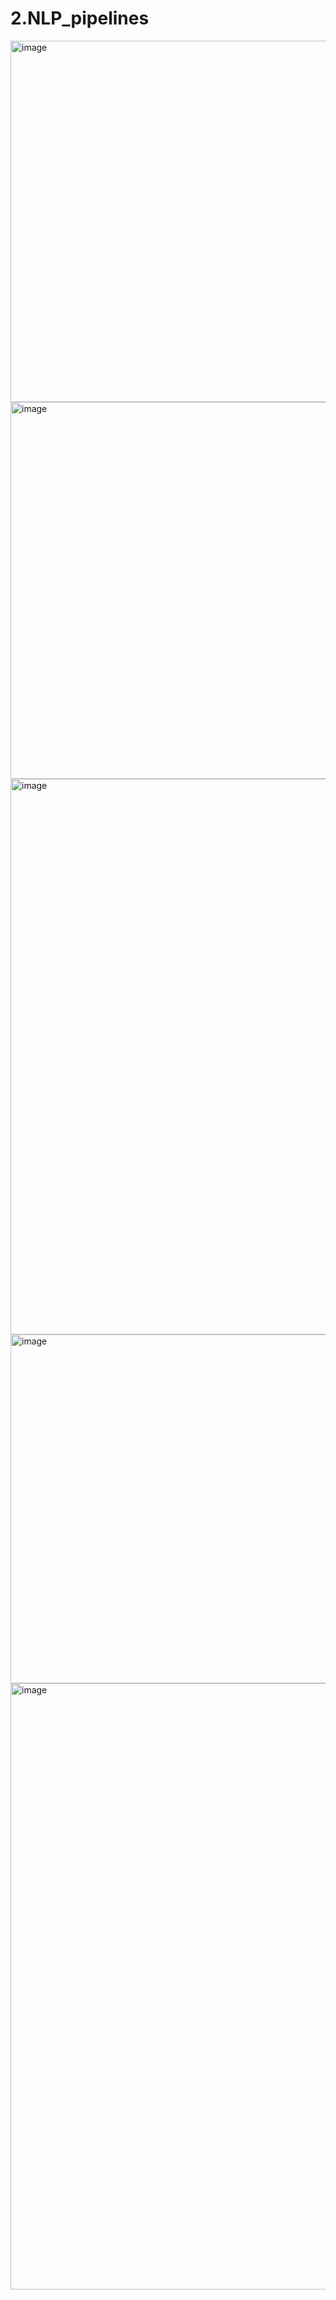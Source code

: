 # 2.NLP_pipelines




<img width="1843" height="578" alt="image" src="https://github.com/user-attachments/assets/fd71c6b4-00c5-49c8-bd4a-c41bba922734" />



<img width="1815" height="603" alt="image" src="https://github.com/user-attachments/assets/3876f624-adf4-4a38-a806-35e3d59009ee" />


<img width="1893" height="889" alt="image" src="https://github.com/user-attachments/assets/44a9248f-dd59-41a1-892a-6462223ac477" />

<img width="1131" height="558" alt="image" src="https://github.com/user-attachments/assets/64a9e9f9-d837-461f-8df1-5fd6e3efe7e5" />


<img width="1919" height="970" alt="image" src="https://github.com/user-attachments/assets/3d857241-7635-42eb-83b7-cec5ee80b0fd" />


